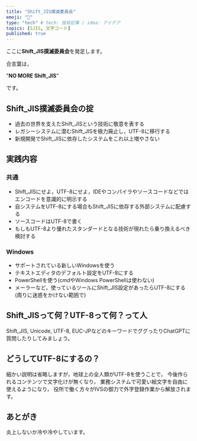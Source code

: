 ```yaml
---
title: "Shift_JIS撲滅委員会"
emoji: "🧟"
type: "tech" # tech: 技術記事 / idea: アイデア
topics: [SJIS, 文字コード]
published: true
---
```


ここに**Shift_JIS撲滅委員会**を発足します。

合言葉は，

"**NO MORE Shift_JIS**"

です。

## Shift_JIS撲滅委員会の掟

- 過去の世界を支えたShift_JISという技術に敬意を表する
- レガシーシステムに潜むShift_JISを極力廃止し，UTF-8に移行する
- 新規開発でShift_JISに依存したシステムをこれ以上増やさない

## 実践内容

### 共通

- Shift_JISにせよ，UTF-8にせよ，IDEやコンパイラやソースコードなどではエンコードを意識的に明示する
- 自システムをUTF-8にする場合もShift_JISに依存する外部システムに配慮する
- ソースコードはUTF-8で書く
- もしもUTF-8より優れたスタンダードとなる技術が現れたら乗り換えるべき検討する

### Windows

- サポートされている新しいWindowsを使う
- テキストエディタのデフォルト設定をUTF-8にする
- PowerShellを使う(cmdやWindows PowerShellは使わない)
- メーラーなど，使っているツールにShift_JIS設定があったらUTF-8にする(周りに迷惑をかけない範囲で)

## Shift_JISって何？UTF-8って何？って人

Shift_JIS, Unicode, UTF-8, EUC-JPなどのキーワードでググったりChatGPTに質問したりしてみましょう。

## どうしてUTF-8にするの？

細かい説明は省略しますが，地球上の全人類がUTF-8を使うことで，
今後作られるコンテンツで文字化けが無くなり，
業務システムで可愛い絵文字を自由に使えるようになり，
役所で働く方々がIVSの御力で外字登録作業から解放されます。

## あとがき

炎上しないか冷や冷やしています。
